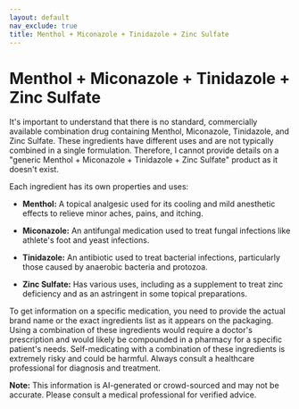 ```yaml
---
layout: default
nav_exclude: true
title: Menthol + Miconazole + Tinidazole + Zinc Sulfate
---
```


# Menthol + Miconazole + Tinidazole + Zinc Sulfate

It's important to understand that there is no standard, commercially available combination drug containing Menthol, Miconazole, Tinidazole, and Zinc Sulfate.  These ingredients have different uses and are not typically combined in a single formulation.  Therefore, I cannot provide details on a "generic Menthol + Miconazole + Tinidazole + Zinc Sulfate" product as it doesn't exist.

Each ingredient has its own properties and uses:

* **Menthol:** A topical analgesic used for its cooling and mild anesthetic effects to relieve minor aches, pains, and itching.

* **Miconazole:** An antifungal medication used to treat fungal infections like athlete's foot and yeast infections.

* **Tinidazole:** An antibiotic used to treat bacterial infections, particularly those caused by anaerobic bacteria and protozoa.

* **Zinc Sulfate:**  Has various uses, including as a supplement to treat zinc deficiency and as an astringent in some topical preparations.


To get information on a specific medication, you need to provide the actual brand name or the exact ingredients list as it appears on the packaging.  Using a combination of these ingredients would require a doctor's prescription and would likely be compounded in a pharmacy for a specific patient's needs.  Self-medicating with a combination of these ingredients is extremely risky and could be harmful.  Always consult a healthcare professional for diagnosis and treatment.


**Note:** This information is AI-generated or crowd-sourced and may not be accurate. Please consult a medical professional for verified advice.